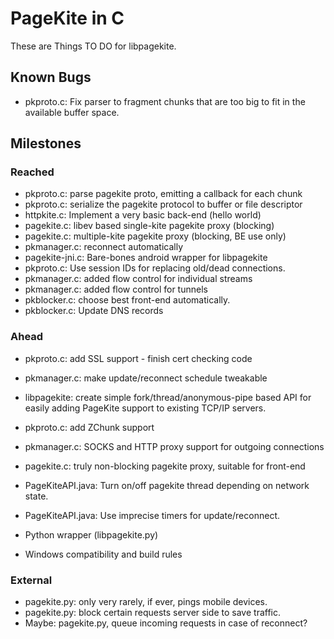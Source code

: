 # PageKite in C #

These are Things TO DO for libpagekite.


## Known Bugs ##

   * pkproto.c: Fix parser to fragment chunks that are too big to fit in the
                available buffer space.



## Milestones ##

### Reached ###

   * pkproto.c: parse pagekite proto, emitting a callback for each chunk
   * pkproto.c: serialize the pagekite protocol to buffer or file descriptor
   * httpkite.c: Implement a very basic back-end (hello world)
   * pagekite.c: libev based single-kite pagekite proxy (blocking)
   * pagekite.c: multiple-kite pagekite proxy (blocking, BE use only)
   * pkmanager.c: reconnect automatically
   * pagekite-jni.c: Bare-bones android wrapper for libpagekite
   * pkproto.c: Use session IDs for replacing old/dead connections.
   * pkmanager.c: added flow control for individual streams
   * pkmanager.c: added flow control for tunnels
   * pkblocker.c: choose best front-end automatically.
   * pkblocker.c: Update DNS records

### Ahead ###

   * pkproto.c: add SSL support - finish cert checking code
   * pkmanager.c: make update/reconnect schedule tweakable
   * libpagekite: create simple fork/thread/anonymous-pipe based API for
                  easily adding PageKite support to existing TCP/IP servers.

   * pkproto.c: add ZChunk support
   * pkmanager.c: SOCKS and HTTP proxy support for outgoing connections
   * pagekite.c: truly non-blocking pagekite proxy, suitable for front-end
   * PageKiteAPI.java: Turn on/off pagekite thread depending on network state.
   * PageKiteAPI.java: Use imprecise timers for update/reconnect.
   * Python wrapper (libpagekite.py)
   * Windows compatibility and build rules

### External ###

   * pagekite.py: only very rarely, if ever, pings mobile devices.
   * pagekite.py: block certain requests server side to save traffic.
   * Maybe: pagekite.py, queue incoming requests in case of reconnect?

